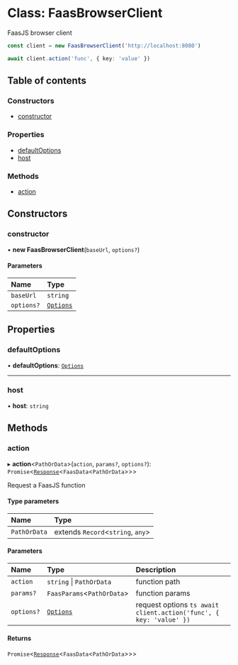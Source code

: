 # Class: FaasBrowserClient

FaasJS browser client

```ts
const client = new FaasBrowserClient('http://localhost:8080')

await client.action('func', { key: 'value' })
```

## Table of contents

### Constructors

- [constructor](FaasBrowserClient.md#constructor)

### Properties

- [defaultOptions](FaasBrowserClient.md#defaultoptions)
- [host](FaasBrowserClient.md#host)

### Methods

- [action](FaasBrowserClient.md#action)

## Constructors

### constructor

• **new FaasBrowserClient**(`baseUrl`, `options?`)

#### Parameters

| Name | Type |
| :------ | :------ |
| `baseUrl` | `string` |
| `options?` | [`Options`](../#options) |

## Properties

### defaultOptions

• **defaultOptions**: [`Options`](../#options)

___

### host

• **host**: `string`

## Methods

### action

▸ **action**<`PathOrData`\>(`action`, `params?`, `options?`): `Promise`<[`Response`](Response.md)<`FaasData`<`PathOrData`\>\>\>

Request a FaasJS function

#### Type parameters

| Name | Type |
| :------ | :------ |
| `PathOrData` | extends `Record`<`string`, `any`\> |

#### Parameters

| Name | Type | Description |
| :------ | :------ | :------ |
| `action` | `string` \| `PathOrData` | function path |
| `params?` | `FaasParams`<`PathOrData`\> | function params |
| `options?` | [`Options`](../#options) | request options ```ts await client.action('func', { key: 'value' }) ``` |

#### Returns

`Promise`<[`Response`](Response.md)<`FaasData`<`PathOrData`\>\>\>
